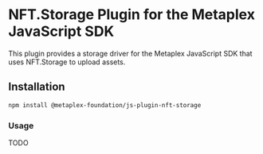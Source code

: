 # NFT.Storage Plugin for the Metaplex JavaScript SDK

This plugin provides a storage driver for the Metaplex JavaScript SDK that uses NFT.Storage to upload assets.

## Installation

```sh
npm install @metaplex-foundation/js-plugin-nft-storage
```

### Usage

TODO
